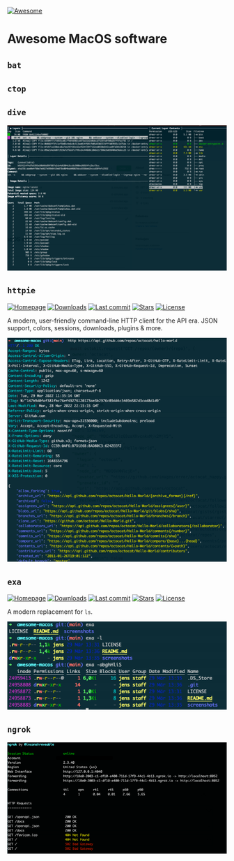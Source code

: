 [![Awesome](https://awesome.re/badge.svg)](https://awesome.re)

# Awesome MacOS software

## `bat`

## `ctop`

## `dive`

![Screenshots of exa](screenshots/dive.png)

## `httpie`

[![Homepage](https://img.shields.io/badge/Homepage-green)](https://httpie.io/)
[![Downloads](https://img.shields.io/homebrew/installs/dy/httpie)](https://formulae.brew.sh/formula/httpie) [![Last commit](https://img.shields.io/github/last-commit/httpie/httpie)](https://github.com/httpie/httpie) [![Stars](https://img.shields.io/github/stars/httpie/httpie)](https://github.com/httpie/httpie) [![License](https://img.shields.io/github/license/httpie/httpie)](https://github.com/httpie/httpie)

A modern, user-friendly command-line HTTP client for the API era. JSON support, colors, sessions, downloads, plugins & more.

![Screenshots of exa](screenshots/httpie.png)

## `exa`

[![Homepage](https://img.shields.io/badge/Homepage-green)](https://the.exa.website/)
[![Downloads](https://img.shields.io/homebrew/installs/dy/exa)](https://formulae.brew.sh/formula/exa) [![Last commit](https://img.shields.io/github/last-commit/ogham/exa)](https://github.com/ogham/exa) [![Stars](https://img.shields.io/github/stars/ogham/exa)](https://github.com/ogham/exa) [![License](https://img.shields.io/github/license/ogham/exa)](https://github.com/ogham/exa)

A modern replacement for `ls`.

![Screenshots of exa](screenshots/exa.png)

## `ngrok`

![Screenshots of exa](screenshots/ngrok.png)
